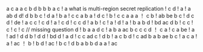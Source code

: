 a
c
a
a
c
b
d
b
b
b
a
c !
a  what is multi-region secret replication !
c
d !
a !
a
ab
d
d!
d
b
b
c !
d
a !
b
a !
c
c
a
b
a !
d
c !
b !
c
c
a
a
a ！
c
b !
ab
be
b
c !
d
c
d !
de !
a
c
c !
c
d !
a !
c
d !
c 
c
d !
a
b !
c !
a !
d !
a !
b
a
b
d !
bd
ac
d
b !
c
c !
c !
c !
c
 // missing question
d !
b
a
a
d
c !
a
b
a
ac
b
c
c
c
d ！
c
a !
c
a
be !
a !
ad !
d
d
b !
d
d !
bd
d !
a
d !
c
c
ad
c !
d 
b !
a
c
b
d !
c
ad
b
a
b
ae
b
c !
a
c
a !
a !
ac ！
b !
b
d !
ac !
b
c !
d
b
a
b
b
d
a
a !
ac
